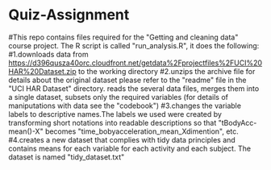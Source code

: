 # Quiz-Assignment
#This repo contains files required for the "Getting and cleaning data" course project. The R script is called "run_analysis.R", it does the following:
#1.downloads data from https://d396qusza40orc.cloudfront.net/getdata%2Fprojectfiles%2FUCI%20HAR%20Dataset.zip to the working directory
#2.unzips the archive file for details about the original dataset please refer to the "readme" file in the "UCI HAR Dataset" directory.
reads the several data files, merges them into a single dataset, subsets only the required variables (for details of maniputations with data see the "codebook")
#3.changes the variable labels to descriptive names.The labels we used were created by transforming short notations into readable descriptions so that "tBodyAcc-mean()-X" becomes "time_bobyacceleration_mean_Xdimention", etc.
#4.creates a new dataset that complies with tidy data principles and contains means for each variable for each activity and each subject. The dataset is named "tidy_dataset.txt" 
